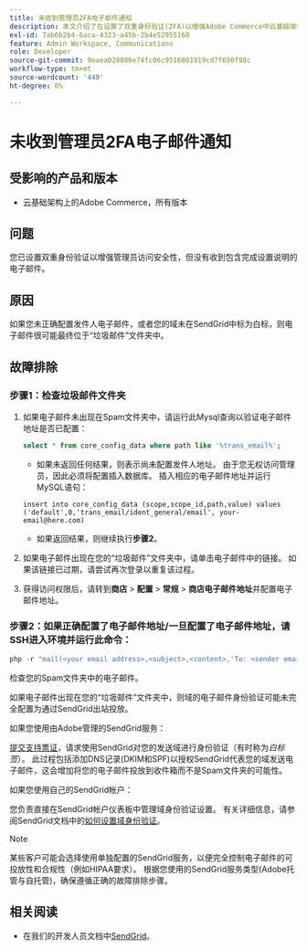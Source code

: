 ```yaml
---
title: 未收到管理员2FA电子邮件通知
description: 本文介绍了在设置了双重身份验证(2FA)以增强Adobe Commerce中云基础架构上的管理员访问安全后，如果在收到带有设置完成说明的电子邮件时无法进行故障排除。
exl-id: 7ab6b2b4-6aca-4323-a45b-2b4e52955160
feature: Admin Workspace, Communications
role: Developer
source-git-commit: 9eaea028886e74fc06c9516801919cd7f650f98c
workflow-type: tm+mt
source-wordcount: '449'
ht-degree: 0%

---
```


# 未收到管理员2FA电子邮件通知


## 受影响的产品和版本

* 云基础架构上的Adobe Commerce，所有版本

## 问题

您已设置双重身份验证以增强管理员访问安全性，但没有收到包含完成设置说明的电子邮件。

## 原因

如果您未正确配置发件人电子邮件，或者您的域未在SendGrid中标为白标，则电子邮件很可能最终位于“垃圾邮件”文件夹中。

## 故障排除

### 步骤1：检查垃圾邮件文件夹

1. 如果电子邮件未出现在Spam文件夹中，请运行此Mysql查询以验证电子邮件地址是否已配置：

   ```sql
   select * from core_config_data where path like '%trans_email%';
   ```

   * 如果未返回任何结果，则表示尚未配置发件人地址。
由于您无权访问管理员，因此必须将配置插入数据库。 插入相应的电子邮件地址并运行MySQL语句：

   ```
   insert into core_config_data (scope,scope_id,path,value) values ('default',0,'trans_email/ident_general/email', your-email@here.com)
   ```

   * 如果返回结果，则继续执行&#x200B;**步骤2**。

1. 如果电子邮件出现在您的“垃圾邮件”文件夹中，请单击电子邮件中的链接。 如果该链接已过期，请尝试再次登录以重复该过程。
1. 获得访问权限后，请转到&#x200B;**商店** > **配置** > **常规** > **商店电子邮件地址**&#x200B;并配置电子邮件地址。

### 步骤2：如果正确配置了电子邮件地址/一旦配置了电子邮件地址，请SSH进入环境并运行此命令：

```php
php -r "mail(<your email address>,<subject>,<content>,'To: <sender email>');"
```

检查您的Spam文件夹中的电子邮件。

如果电子邮件出现在您的“垃圾邮件”文件夹中，则域的电子邮件身份验证可能未完全配置为通过SendGrid出站投放。

如果您使用由Adobe管理的SendGrid服务：

[提交支持票证](https://experienceleague.adobe.com/home?lang=zh-Hans&support-tab=home#support)，请求使用SendGrid对您的发送域进行身份验证（有时称为&#x200B;*白标签*）。
此过程包括添加DNS记录(DKIM和SPF)以授权SendGrid代表您的域发送电子邮件，这会增加将您的电子邮件投放到收件箱而不是Spam文件夹的可能性。

如果您使用自己的SendGrid帐户：

您负责直接在SendGrid帐户仪表板中管理域身份验证设置。 有关详细信息，请参阅SendGrid文档中的[如何设置域身份验证](https://www.twilio.com/docs/sendgrid/ui/account-and-settings/how-to-set-up-domain-authentication)。

>[!NOTE]
>
>某些客户可能会选择使用单独配置的SendGrid服务，以便完全控制电子邮件的可投放性和合规性（例如HIPAA要求）。 根据您使用的SendGrid服务类型(Adobe托管与自托管)，确保遵循正确的故障排除步骤。


## 相关阅读

* 在我们的开发人员文档中[SendGrid](https://experienceleague.adobe.com/zh-hans/docs/commerce-cloud-service/user-guide/project/sendgrid)。
